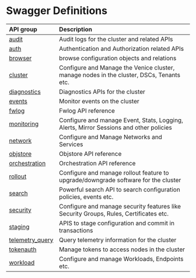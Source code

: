 
# Swagger Definitions

|API group   | Description    |
|:---------- |:-------------- |
| [audit](/swagger/audit) | Audit logs for the cluster and related APIs |
| [auth](/swagger/auth) | Authentication and Authorization related APIs |
| [browser](/swagger/browser) | browse configuration objects and relations |
| [cluster](/swagger/cluster) | Configure and Manage the Venice cluster, manage nodes in the cluster, DSCs, Tenants etc. |
| [diagnostics](/swagger/diagnostics) | Diagnostics APIs for the cluster |
| [events](/swagger/events) | Monitor events on the cluster |
| [fwlog](/swagger/fwlog) | Fwlog API reference |
| [monitoring](/swagger/monitoring) | Configure and manage Event, Stats, Logging, Alerts, Mirror Sessions and other policies |
| [network](/swagger/network) | Configure and Manage Networks and Services |
| [objstore](/swagger/objstore) | Objstore API reference |
| [orchestration](/swagger/orchestration) | Orchestration API reference |
| [rollout](/swagger/rollout) | Configure and manage rollout feature to upgrade/downgrade software for the cluster |
| [search](/swagger/search) | Powerful search API to search configuration policies, events etc. |
| [security](/swagger/security) | Configure and manage security features like Security Groups, Rules, Certificates etc. |
| [staging](/swagger/staging) | APIS to stage configuration and commit in transactions |
| [telemetry_query](/swagger/telemetry_query) | Query telemetry information for the cluster |
| [tokenauth](/swagger/tokenauth) | Manage tokens to access nodes in the cluster |
| [workload](/swagger/workload) | Configure and manage Workloads, Endpoints etc. |
